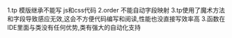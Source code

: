 1.tp 模版继承不能写 js和css代码
2.order 不能自动字段映射
3.tp使用了魔术方法和字段导致感应无效,这会不方便代码编写和阅读,性能也没直接写效率高
3.函数在IDE里面与类没有任何优势,类有强大的自动化支持